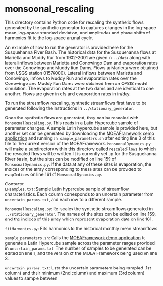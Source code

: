 # monsoonal_rescaling
This directory contains Python code for rescaling the synthetic flows generated by the synthetic generator to captures changes in the log-space mean, log-space standard deviation, and amplitudes and phase shifts of harmonics fit to the log-space anunal cycle.

An example of how to run the generator is provided here for the Susquehanna River Basin. The historical data for the Susquehanna flows at Marietta and Muddy Run from 1932-2001 are given in `../data` along with lateral inflows between Marietta and Conowingo Dam and evaporation rates over the Conowingo and Muddy Run Dams. Flows at Marietta were obtained from USGS station 01576000). Lateral inflows between Marietta and Conowingo, inflows to Muddy Run and evaporation rates over the Conowingo and Muddy Run Dams were obtained from an OASIS model simulation. The evaporation rates at the two dams and are identical to one another. Flows are given in cfs and evaporation rates in in/day.

To run the streamflow rescaling, synthetic streamflows first have to be generated following the instructions in `../stationary_generator`.

Once the synthetic flows are generated, they can be rescaled with `MonsoonalRescaling.py`. This reads in a Latin Hypercube sample of parameter changes. A sample Latin hypercube sample is provided here, but another set can be generated by downloading the [MOEAFramework demo application](http://moeaframework.org/downloads.html) and running `sh sample_parameters.sh` after editing line 3 of this file to the current version of the MOEAFramework. `MonsoonalDynamics.py` will make a subdirectory within this directory called `rescaledFlows` to which the rescaled flows will be written. It is currently set up for the Susquehanna River basin, but the sites can be modified on line 159 of `MonsoonalDynamics.py`. If the data at any of these sites is evaporation, the indices of the array corresponding to these sites can be provided to `evapIndices` on line 161 of `MonsoonalDynamics.py`.

Contents:  
`LHsamples.txt`: Sample Latin hypercube sample of streamflow characteristics. Each column corresponds to an uncertain parameter from `uncertain_params.txt`, and each row to a different sample.

`MonsoonalRescaling.py`: Re-scales the synthetic streamflows generated in `../stationary_generator`. The names of the sites can be edited on line 159, and the indices of this array which represent evaporation data on line 161.

`fitHarmonics.py`: Fits harmonics to the historical monthly mean streamflows

`sample_parameters.sh`: Calls the [MOEAFramework demo application](http://moeaframework.org/downloads.html) to generate a Latin Hypercube sample across the parameter ranges provided in `uncertain_params.txt`. The number of samples to be generated can be edited on line 1, and the version of the MOEA Framework being used on line 3.

`uncertain_params.txt`: Lists the uncertain parameters being sampled (1st column) and their minimum (2nd column) and maximum (3rd column) values to sample between
